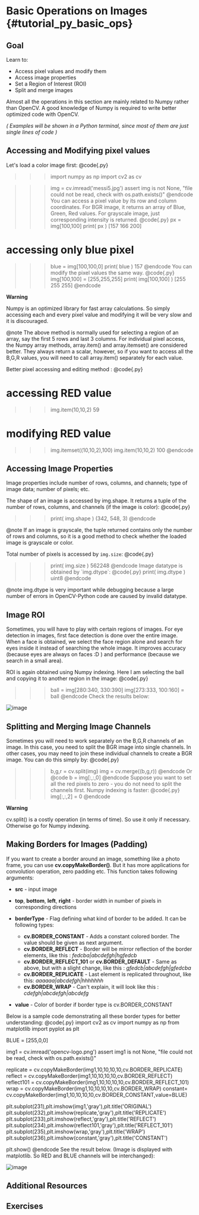 Basic Operations on Images {#tutorial_py_basic_ops}
==========================

Goal
----

Learn to:

-   Access pixel values and modify them
-   Access image properties
-   Set a Region of Interest (ROI)
-   Split and merge images

Almost all the operations in this section are mainly related to Numpy rather than OpenCV. A good
knowledge of Numpy is required to write better optimized code with OpenCV.

*( Examples will be shown in a Python terminal, since most of them are just single lines of code )*

Accessing and Modifying pixel values
------------------------------------

Let's load a color image first:
@code{.py}
>>> import numpy as np
>>> import cv2 as cv

>>> img = cv.imread('messi5.jpg')
>>> assert img is not None, "file could not be read, check with os.path.exists()"
@endcode
You can access a pixel value by its row and column coordinates. For BGR image, it returns an array
of Blue, Green, Red values. For grayscale image, just corresponding intensity is returned.
@code{.py}
>>> px = img[100,100]
>>> print( px )
[157 166 200]

# accessing only blue pixel
>>> blue = img[100,100,0]
>>> print( blue )
157
@endcode
You can modify the pixel values the same way.
@code{.py}
>>> img[100,100] = [255,255,255]
>>> print( img[100,100] )
[255 255 255]
@endcode

**Warning**

Numpy is an optimized library for fast array calculations. So simply accessing each and every pixel
value and modifying it will be very slow and it is discouraged.

@note The above method is normally used for selecting a region of an array, say the first 5 rows
and last 3 columns. For individual pixel access, the Numpy array methods, array.item() and
array.itemset() are considered better. They always return a scalar, however, so if you want to access
all the B,G,R values, you will need to call array.item() separately for each value.

Better pixel accessing and editing method :
@code{.py}
# accessing RED value
>>> img.item(10,10,2)
59

# modifying RED value
>>> img.itemset((10,10,2),100)
>>> img.item(10,10,2)
100
@endcode

Accessing Image Properties
--------------------------

Image properties include number of rows, columns, and channels; type of image data; number of pixels; etc.

The shape of an image is accessed by img.shape. It returns a tuple of the number of rows, columns, and channels
(if the image is color):
@code{.py}
>>> print( img.shape )
(342, 548, 3)
@endcode

@note If an image is grayscale, the tuple returned contains only the number of rows
and columns, so it is a good method to check whether the loaded image is grayscale or color.

Total number of pixels is accessed by `img.size`:
@code{.py}
>>> print( img.size )
562248
@endcode
Image datatype is obtained by \`img.dtype\`:
@code{.py}
>>> print( img.dtype )
uint8
@endcode

@note img.dtype is very important while debugging because a large number of errors in OpenCV-Python
code are caused by invalid datatype.

Image ROI
---------

Sometimes, you will have to play with certain regions of images. For eye detection in images, first
face detection is done over the entire image. When a face is obtained, we select the face region alone
and search for eyes inside it instead of searching the whole image. It improves accuracy (because eyes
are always on faces :D ) and performance (because we search in a small area).

ROI is again obtained using Numpy indexing. Here I am selecting the ball and copying it to another
region in the image:
@code{.py}
>>> ball = img[280:340, 330:390]
>>> img[273:333, 100:160] = ball
@endcode
Check the results below:

![image](images/roi.jpg)

Splitting and Merging Image Channels
------------------------------------

Sometimes you will need to work separately on the B,G,R channels of an image. In this case, you need
to split the BGR image into single channels. In other cases, you may need to join these individual
channels to create a BGR image. You can do this simply by:
@code{.py}
>>> b,g,r = cv.split(img)
>>> img = cv.merge((b,g,r))
@endcode
Or
@code
>>> b = img[:,:,0]
@endcode
Suppose you want to set all the red pixels to zero - you do not need to split the channels first.
Numpy indexing is faster:
@code{.py}
>>> img[:,:,2] = 0
@endcode

**Warning**

cv.split() is a costly operation (in terms of time). So use it only if necessary. Otherwise go
for Numpy indexing.

Making Borders for Images (Padding)
-----------------------------------

If you want to create a border around an image, something like a photo frame, you can use
**cv.copyMakeBorder()**. But it has more applications for convolution operation, zero
padding etc. This function takes following arguments:

-   **src** - input image
-   **top**, **bottom**, **left**, **right** - border width in number of pixels in corresponding
    directions

-   **borderType** - Flag defining what kind of border to be added. It can be following types:
    -   **cv.BORDER_CONSTANT** - Adds a constant colored border. The value should be given
        as next argument.
    -   **cv.BORDER_REFLECT** - Border will be mirror reflection of the border elements,
        like this : *fedcba|abcdefgh|hgfedcb*
    -   **cv.BORDER_REFLECT_101** or **cv.BORDER_DEFAULT** - Same as above, but with a
        slight change, like this : *gfedcb|abcdefgh|gfedcba*
    -   **cv.BORDER_REPLICATE** - Last element is replicated throughout, like this:
        *aaaaaa|abcdefgh|hhhhhhh*
    -   **cv.BORDER_WRAP** - Can't explain, it will look like this :
        *cdefgh|abcdefgh|abcdefg*

-   **value** - Color of border if border type is cv.BORDER_CONSTANT

Below is a sample code demonstrating all these border types for better understanding:
@code{.py}
import cv2 as cv
import numpy as np
from matplotlib import pyplot as plt

BLUE = [255,0,0]

img1 = cv.imread('opencv-logo.png')
assert img1 is not None, "file could not be read, check with os.path.exists()"

replicate = cv.copyMakeBorder(img1,10,10,10,10,cv.BORDER_REPLICATE)
reflect = cv.copyMakeBorder(img1,10,10,10,10,cv.BORDER_REFLECT)
reflect101 = cv.copyMakeBorder(img1,10,10,10,10,cv.BORDER_REFLECT_101)
wrap = cv.copyMakeBorder(img1,10,10,10,10,cv.BORDER_WRAP)
constant= cv.copyMakeBorder(img1,10,10,10,10,cv.BORDER_CONSTANT,value=BLUE)

plt.subplot(231),plt.imshow(img1,'gray'),plt.title('ORIGINAL')
plt.subplot(232),plt.imshow(replicate,'gray'),plt.title('REPLICATE')
plt.subplot(233),plt.imshow(reflect,'gray'),plt.title('REFLECT')
plt.subplot(234),plt.imshow(reflect101,'gray'),plt.title('REFLECT_101')
plt.subplot(235),plt.imshow(wrap,'gray'),plt.title('WRAP')
plt.subplot(236),plt.imshow(constant,'gray'),plt.title('CONSTANT')

plt.show()
@endcode
See the result below. (Image is displayed with matplotlib. So RED and BLUE channels will be
interchanged):

![image](images/border.jpg)

Additional Resources
--------------------

Exercises
---------
